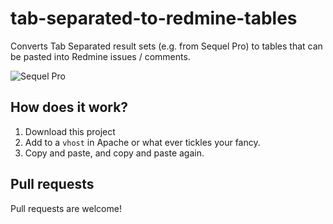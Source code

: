 tab-separated-to-redmine-tables
===============================

Converts Tab Separated result sets (e.g. from Sequel Pro) to tables that can be pasted into Redmine issues / comments.

![Sequel Pro](https://raw.github.com/willemstuursma/tab-separated-to-redmine-tables/master/assets/copywithcolumnnames.png)

How does it work?
-----------------

1. Download this project
2. Add to a `vhost` in Apache or what ever tickles your fancy.
3. Copy and paste, and copy and paste again.

Pull requests
-------------
Pull requests are welcome!
